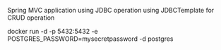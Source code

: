 Spring MVC application using JDBC operation using JDBCTemplate for CRUD operation 

docker run -d -p 5432:5432 -e POSTGRES_PASSWORD=mysecretpassword -d postgres
